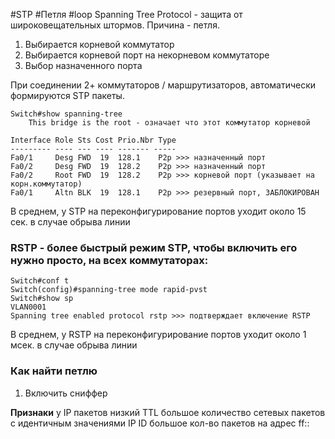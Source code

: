 #STP #Петля #loop
Spanning Tree Protocol - защита от широковещательных штормов. Причина - петля. 

1. Выбирается корневой коммутатор
2. Выбирается корневой порт на некорневом коммутаторе
3. Выбор назначенного порта

При соединении 2+ коммутаторов / маршрутизаторов, автоматически формируются STP пакеты.
```
Switch#show spanning-tree
	This bridge is the root - означает что этот коммутатор корневой

Interface Role Sts Cost Prio.Nbr Type
--------- ---- --- ---- ------- -----
Fa0/1     Desg FWD  19  128.1    P2p >>> назначенный порт
Fa0/2     Desg FWD  19  128.2    P2p >>> назначенный порт
Fa0/2     Root FWD  19  128.2    P2p >>> корневой порт (указывает на корн.коммутатор)
Fa0/1     Altn BLK  19  128.1    P2p >>> резервный порт, ЗАБЛОКИРОВАН
```
В среднем, у STP на переконфигурирование портов уходит около 15 сек. в случае обрыва линии
### RSTP - более быстрый режим STP, чтобы включить его нужно просто, на всех коммутаторах:
```
Switch#conf t
Switch(config)#spanning-tree mode rapid-pvst
Switch#show sp
VLAN0001
Spanning tree enabled protocol rstp >>> подтверждает включение RSTP
```
В среднем, у RSTP на переконфигурирование портов уходит около 1 мсек. в случае обрыва линии

### Как найти петлю
1. Включить сниффер

**Признаки**
у IP пакетов низкий TTL
большое количество сетевых пакетов с идентичным значениями IP ID
большое кол-во пакетов на адрес ff::